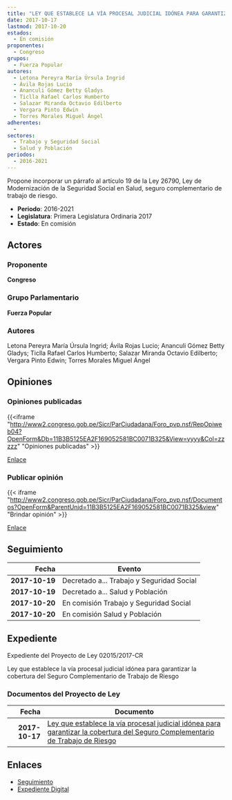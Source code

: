```yaml
---
title: "LEY QUE ESTABLECE LA VÍA PROCESAL JUDICIAL IDÓNEA PARA GARANTIZAR LA COBERTURA DEL SEGURO COMPLEMENTARIO DE TRABAJO DE RIESGO"
date: 2017-10-17
lastmod: 2017-10-20
estados: 
  - En comisión
proponentes: 
  - Congreso
grupos: 
  - Fuerza Popular
autores: 
  - Letona Pereyra María Úrsula Ingrid
  - Ávila Rojas Lucio
  - Ananculi Gómez Betty Gladys
  - Ticlla Rafael Carlos Humberto
  - Salazar Miranda Octavio Edilberto
  - Vergara Pinto Edwin
  - Torres Morales Miguel Ángel
adherentes: 
  - 
sectores: 
  - Trabajo y Seguridad Social
  - Salud y Población
periodos: 
  - 2016-2021
---
```


Propone incorporar un párrafo al artículo 19 de la Ley 26790, Ley de Modernización de la Seguridad Social en Salud, seguro complementario de trabajo de riesgo.

- **Periodo**: 2016-2021
- **Legislatura**: Primera Legislatura Ordinaria 2017
- **Estado**: En comisión

## Actores

### Proponente

**Congreso**

### Grupo Parlamentario

**Fuerza Popular**

### Autores

Letona Pereyra María Úrsula Ingrid; Ávila Rojas Lucio; Ananculi Gómez Betty Gladys; Ticlla Rafael Carlos Humberto; Salazar Miranda Octavio Edilberto; Vergara Pinto Edwin; Torres Morales Miguel Ángel


## Opiniones

### Opiniones publicadas

{{<iframe "http://www2.congreso.gob.pe/Sicr/ParCiudadana/Foro_pvp.nsf/RepOpiweb04?OpenForm&Db=11B3B5125EA2F169052581BC0071B325&View=yyyy&Col=zzzzz" "Opiniones publicadas" >}}

[Enlace](http://www2.congreso.gob.pe/Sicr/ParCiudadana/Foro_pvp.nsf/RepOpiweb04?OpenForm&Db=11B3B5125EA2F169052581BC0071B325&View=yyyy&Col=zzzzz)
### Publicar opinión

{{< iframe "http://www2.congreso.gob.pe/Sicr/ParCiudadana/Foro_pvp.nsf/Documentos?OpenForm&ParentUnid=11B3B5125EA2F169052581BC0071B325&view" "Brindar opinión" >}}

[Enlace](http://www2.congreso.gob.pe/Sicr/ParCiudadana/Foro_pvp.nsf/Documentos?OpenForm&ParentUnid=11B3B5125EA2F169052581BC0071B325&view)

## Seguimiento

| Fecha | Evento |
|------:|--------|
| **2017-10-19** | Decretado a... Trabajo y Seguridad Social|
| **2017-10-19** | Decretado a... Salud y Población|
| **2017-10-20** | En comisión Trabajo y Seguridad Social|
| **2017-10-20** | En comisión Salud y Población|


## Expediente

Expediente del Proyecto de Ley 02015/2017-CR

Ley que establece la vía procesal judicial idónea para garantizar la cobertura del Seguro Complementario de Trabajo de Riesgo


### Documentos del Proyecto de Ley

| Fecha | Documento |
|------:|--------|
| **2017-10-17** | [Ley que establece la vía procesal judicial idónea para garantizar la cobertura del Seguro Complementario de Trabajo de Riesgo](http://www.leyes.congreso.gob.pe/Documentos/2016_2021/Proyectos_de_Ley_y_de_Resoluciones_Legislativas/PL0201520171017.pdf) |

## Enlaces 

- [Seguimiento](http://www2.congreso.gob.pe/Sicr/TraDocEstProc/CLProLey2016.nsf/f7fff46988ca05b1052578e100829cc7/c61148324276d342052581bc00761870?OpenDocument)
- [Expediente Digital](http://www2.congreso.gob.pe/Sicr/TraDocEstProc/CLProLey2016.nsf/f7fff46988ca05b1052578e100829cc7/c61148324276d342052581bc00761870?OpenDocument&Click=05257FB7005EB655.eb71d0cf91d8294e05256cdf006b5706/$Body/0.1C6C)
